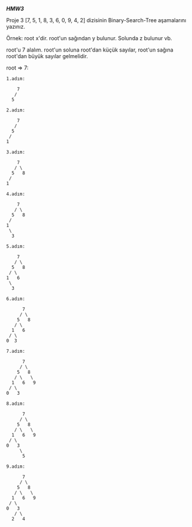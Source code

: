 ***HMW3***

Proje 3 [7, 5, 1, 8, 3, 6, 0, 9, 4, 2] dizisinin Binary-Search-Tree aşamalarını yazınız.

Örnek: root x'dir. root'un sağından y bulunur. Solunda z bulunur vb.

root'u 7 alalım. root'un soluna root'dan küçük sayılar, root'un sağına root'dan büyük sayılar gelmelidir.



root => 7:

```
1.adım:

    7
   /
  5

```

```
2.adım:

    7
   /
  5
 /
1
```


```
3.adım:

    7
   / \
  5   8
 /
1
```

```
4.adım:

    7
   / \
  5   8
 /
1
 \
  3
```

```
5.adım:

    7
   / \
  5   8
 / \
1   6
 \
  3
```

```
6.adım:

      7
     / \
    5   8
   / \
  1   6
 / \
0  3
```

```
7.adım:

      7
     / \
    5   8
   / \   \
  1   6   9
 / \
0   3

```

```
8.adım:

      7
     / \
    5   8
   / \   \
  1   6   9
 / \
0   3
     \
      5
```

```
9.adım:

      7
     / \
    5   8
   / \   \
  1   6   9
 / \
0   3
   / \
  2   4
```